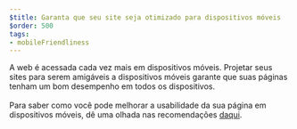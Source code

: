 ```yaml
---
$title: Garanta que seu site seja otimizado para dispositivos móveis
$order: 500
tags:
- mobileFriendliness
---
```


A web é acessada cada vez mais em dispositivos móveis. Projetar seus sites para serem amigáveis a dispositivos móveis garante que suas páginas tenham um bom desempenho em todos os dispositivos.<br><br>Para saber como você pode melhorar a usabilidade da sua página em dispositivos móveis, dê uma olhada nas recomendações [daqui](https://developers.google.com/search/mobile-sites?hl=pt_BR).
